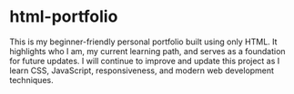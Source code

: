 # html-portfolio
This is my beginner-friendly personal portfolio built using only HTML. It highlights who I am, my current learning path, and serves as a foundation for future updates. I will continue to improve and update this project as I learn CSS, JavaScript, responsiveness, and modern web development techniques.
